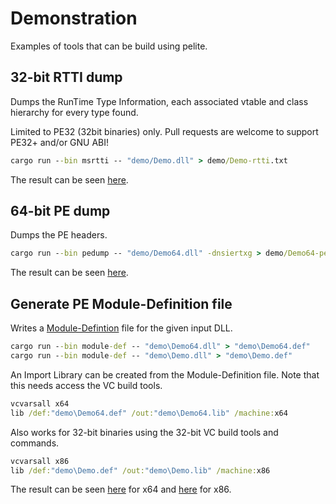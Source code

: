 Demonstration
=============

Examples of tools that can be build using pelite.

32-bit RTTI dump
----------------

Dumps the RunTime Type Information, each associated vtable and class hierarchy for every type found.

Limited to PE32 (32bit binaries) only. Pull requests are welcome to support PE32+ and/or GNU ABI!

```bat
cargo run --bin msrtti -- "demo/Demo.dll" > demo/Demo-rtti.txt
```

The result can be seen [here](Demo-rtti.txt).

64-bit PE dump
--------------

Dumps the PE headers.

```bat
cargo run --bin pedump -- "demo/Demo64.dll" -dnsiertxg > demo/Demo64-pe.txt
```

The result can be seen [here](Demo64-pe.txt).

Generate PE Module-Definition file
----------------------------------

Writes a [Module-Defintion](https://msdn.microsoft.com/en-us/library/28d6s79h.aspx) file for the given input DLL.

```bat
cargo run --bin module-def -- "demo\Demo64.dll" > "demo\Demo64.def"
cargo run --bin module-def -- "demo\Demo.dll" > "demo\Demo.def"
```

An Import Library can be created from the Module-Definition file.
Note that this needs access the VC build tools.

```bat
vcvarsall x64
lib /def:"demo\Demo64.def" /out:"demo\Demo64.lib" /machine:x64
```

Also works for 32-bit binaries using the 32-bit VC build tools and commands.

```bat
vcvarsall x86
lib /def:"demo\Demo.def" /out:"demo\Demo.lib" /machine:x86
```

The result can be seen [here](Demo64.def) for x64 and [here](Demo.def) for x86.
